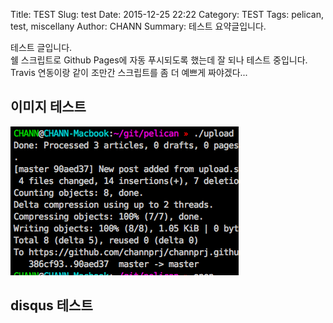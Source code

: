 Title: TEST
Slug: test
Date: 2015-12-25 22:22
Category: TEST 
Tags: pelican, test, miscellany
Author: CHANN
Summary: 테스트 요약글입니다. 

테스트 글입니다.  
쉘 스크립트로 Github Pages에 자동 푸시되도록 했는데 잘 되나 테스트 중입니다.  
Travis  연동이랑 같이 조만간 스크립트를 좀 더 예쁘게 짜야겠다... 

## 이미지 테스트
![test](../images/test.png)

## disqus 테스트